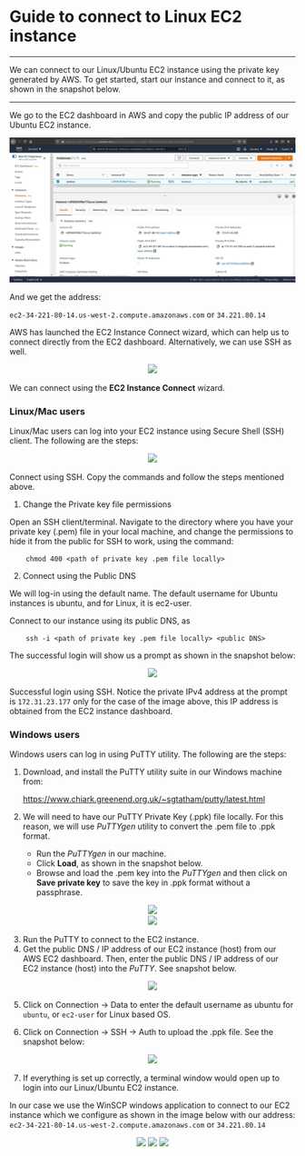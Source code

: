 # Guide to connect to Linux EC2 instance
---
We can connect to our Linux/Ubuntu EC2 instance using the private key generated by AWS. To get started, start our instance and connect to it, as shown in the snapshot below.

---

We go to the EC2 dashboard in AWS and copy the public IP address of our Ubuntu EC2 instance.

<p align="center">
    <img src ="./images/EC2Connect1.jpg" />
</p>

And we get the address:

```ec2-34-221-80-14.us-west-2.compute.amazonaws.com``` or ```34.221.80.14```

AWS has launched the EC2 Instance Connect wizard, which can help us to connect directly from the EC2 dashboard. Alternatively, we can use SSH as well.

<p align="center">
    <img src ="./images/EC2Connect2.jpg" />
</p>

We can connect using the **EC2 Instance Connect** wizard.

### Linux/Mac users

Linux/Mac users can log into your EC2 instance using Secure Shell (SSH) client. The following are the steps:

<p align="center">
    <img src ="./images/EC2Connect3.jpg" />
</p>

Connect using SSH. Copy the commands and follow the steps mentioned above.

1. Change the Private key file permissions

Open an SSH client/terminal. Navigate to the directory where you have your private key (.pem) file in your local machine, and change the permissions to hide it from the public for SSH to work, using the command:

```
    chmod 400 <path of private key .pem file locally>
```

2. Connect using the Public DNS

We will log-in using the default name. The default username for Ubuntu instances is ubuntu, and for Linux, it is ec2-user.

Connect to our instance using its public DNS, as

```
    ssh -i <path of private key .pem file locally> <public DNS>
```

The successful login will show us a prompt as shown in the snapshot below:

<p align="center">
    <img src ="./images/EC2Connect4.jpg" />
</p>

Successful login using SSH. Notice the private IPv4 address at the prompt is ```172.31.23.177``` only for the case of the image above, this IP address is obtained from the EC2 instance dashboard.

### Windows users

Windows users can log in using PuTTY utility. The following are the steps:

1. Download, and install the PuTTY utility suite in our Windows machine from:

    https://www.chiark.greenend.org.uk/~sgtatham/putty/latest.html

2. We will need to have our PuTTY Private Key (.ppk) file locally. For this reason, we will use _PuTTYgen_ utility to convert the .pem file to .ppk format.

	- Run the _PuTTYgen_ in our machine.
	- Click **Load**, as shown in the snapshot below.
	- Browse and load the .pem key into the _PuTTYgen_ and then click on **Save private key** to save the key in .ppk format without a passphrase.

<p align="center">
    <img src ="./images/EC2Connect5.jpg" /><br>
	<img src ="./images/EC2Connect6.jpg" />
</p>
 
3. Run the PuTTY to connect to the EC2 instance.
4. Get the public DNS / IP address of our EC2 instance (host) from our AWS EC2 dashboard. Then, enter the public DNS / IP address of our EC2 instance (host) into the _PuTTY_. See snapshot below.

<p align="center">
    <img src ="./images/EC2Connect7.jpg" />
</p>

5. Click on Connection → Data to enter the default username as ubuntu for ```ubuntu```, or ```ec2-user``` for Linux based OS.

6. Click on Connection → SSH → Auth to upload the .ppk file. See the snapshot below:

<p align="center">
    <img src ="./images/EC2Connect8.jpg" />
</p>

7. If everything is set up correctly, a terminal window would open up to login into our Linux/Ubuntu EC2 instance.

In our case we use the WinSCP windows application to connect to our EC2 instance which we configure as shown in the image below with our address: ```ec2-34-221-80-14.us-west-2.compute.amazonaws.com``` or ```34.221.80.14```

<p align="center">
    <img src ="./images/EC2Connect9.jpg" />
	<img src ="./images/EC2Connect10.jpg" />
	<img src ="./images/EC2Connect11.jpg" />
</p>